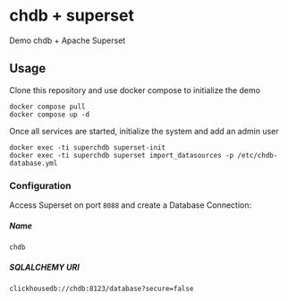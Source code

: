# chdb + superset

Demo chdb + Apache Superset

## Usage
Clone this repository and use docker compose to initialize the demo

```
docker compose pull
docker compose up -d
```

Once all services are started, initialize the system and add an admin user

```
docker exec -ti superchdb superset-init
docker exec -ti superchdb superset import_datasources -p /etc/chdb-database.yml
```

### Configuration

Access Superset on port `8088` and create a Database Connection:

##### Name
```
chdb
```
##### SQLALCHEMY URI
```
clickhousedb://chdb:8123/database?secure=false
```
